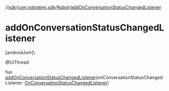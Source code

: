 //[sdk](../../../index.md)/[com.robotemi.sdk](../index.md)/[Robot](index.md)/[addOnConversationStatusChangedListener](add-on-conversation-status-changed-listener.md)

# addOnConversationStatusChangedListener

[androidJvm]\

@UiThread

fun [addOnConversationStatusChangedListener](add-on-conversation-status-changed-listener.md)(onConversationStatusChangedListener: [OnConversationStatusChangedListener](../../com.robotemi.sdk.listeners/-on-conversation-status-changed-listener/index.md))
